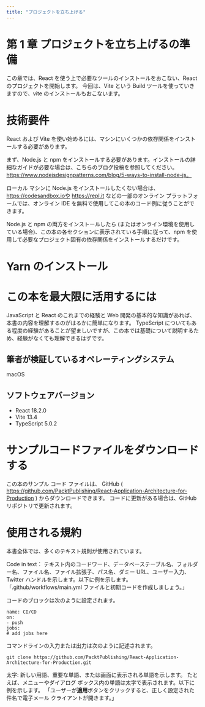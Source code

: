 ```yaml
---
title: "プロジェクトを立ち上げる"
---
```


# 第 1 章 プロジェクトを立ち上げるの準備

この章では、React を使う上で必要なツールのインストールをおこない、React のプロジェクトを開始します。
今回は、Vite という Build ツールを使っていきますので、vite のインストールもおこないます。

# 技術要件

React および Vite を使い始めるには、マシンにいくつかの依存関係をインストールする必要があります。

まず、Node.js と npm をインストールする必要があります。インストールの詳細なガイドが必要な場合は、こちらのブログ投稿を参照してください。
https://www.nodejsdesignpatterns.com/blog/5-ways-to-install-node-js。

ローカル マシンに Node.js をインストールしたくない場合は、https://codesandbox.ioや https://repl.it などの一部のオンライン プラットフォームでは、オンライン IDE を無料で使用してこの本のコード例に従うことができます。

Node.js と npm の両方をインストールしたら (またはオンライン環境を使用している場合)、この本の各セクションに表示されている手順に従って、npm を使用して必要なプロジェクト固有の依存関係をインストールするだけです。

# Yarn のインストール

# この本を最大限に活用するには

JavaScript と React のこれまでの経験と Web 開発の基本的な知識があれば、本書の内容を理解するのがはるかに簡単になります。
TypeScript についてもある程度の経験があることが望ましいですが、この本では基礎について説明するため、経験がなくても理解できるはずです。

## 筆者が検証しているオペレーティングシステム

macOS

## ソフトウェアバージョン

- React 18.2.0
- Vite 13.4
- TypeScript 5.0.2

# サンプルコードファイルをダウンロードする

この本のサンプル コード ファイルは、
GitHub ( https://github.com/PacktPublishing/React-Application-Architecture-for-Production ) からダウンロードできます。
コードに更新がある場合は、GitHub リポジトリで更新されます。

# 使用される規約

本書全体では、多くのテキスト規則が使用されています。

Code in text：
テキスト内のコードワード、データベーステーブル名、フォルダー名、ファイル名、ファイル拡張子、パス名、ダミー URL、ユーザー入力、Twitter ハンドルを示します。以下に例を示します。「.github/workflows/main.yml ファイルと初期コードを作成しましょう。」

コードのブロックは次のように設定されます。

```
name: CI/CD
on:
- push
jobs:
# add jobs here
```

コマンドラインの入力または出力は次のように記述されます。

`git clone https://github.com/PacktPublishing/React-Application-Architecture-for-Production.git`

太字:
新しい用語、重要な単語、または画面に表示される単語を示します。
たとえば、メニューやダイアログ ボックス内の単語は太字で表示されます。以下に例を示します。
「ユーザーが**適用**ボタンをクリックすると、正しく設定された件名で電子メール クライアントが開きます。」
